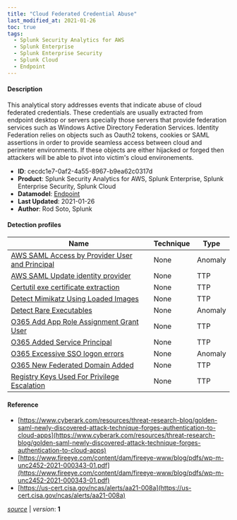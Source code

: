 ```yaml
---
title: "Cloud Federated Credential Abuse"
last_modified_at: 2021-01-26
toc: true
tags:
  - Splunk Security Analytics for AWS
  - Splunk Enterprise
  - Splunk Enterprise Security
  - Splunk Cloud
  - Endpoint
---
```


#### Description

This analytical story addresses events that indicate abuse of cloud federated credentials. These credentials are usually extracted from endpoint desktop or servers specially those servers that provide federation services such as Windows Active Directory Federation Services. Identity Federation relies on objects such as Oauth2 tokens, cookies or SAML assertions in order to provide seamless access between cloud and perimeter environments. If these objects are either hijacked or forged then attackers will be able to pivot into victim's cloud environements.

- **ID**: cecdc1e7-0af2-4a55-8967-b9ea62c0317d
- **Product**: Splunk Security Analytics for AWS, Splunk Enterprise, Splunk Enterprise Security, Splunk Cloud
- **Datamodel**: [Endpoint](https://docs.splunk.com/Documentation/CIM/latest/User/Endpoint)
- **Last Updated**: 2021-01-26
- **Author**: Rod Soto, Splunk

#### Detection profiles

| Name        | Technique   | Type         |
| ----------- | ----------- |--------------|
| [AWS SAML Access by Provider User and Principal](/cloud/aws_saml_access_by_provider_user_and_principal/) | None | Anomaly |
| [AWS SAML Update identity provider](/cloud/aws_saml_update_identity_provider/) | None | TTP |
| [Certutil exe certificate extraction](/endpoint/certutil_exe_certificate_extraction/) | None | TTP |
| [Detect Mimikatz Using Loaded Images](/endpoint/detect_mimikatz_using_loaded_images/) | None | TTP |
| [Detect Rare Executables](/endpoint/detect_rare_executables/) | None | Anomaly |
| [O365 Add App Role Assignment Grant User](/cloud/o365_add_app_role_assignment_grant_user/) | None | TTP |
| [O365 Added Service Principal](/cloud/o365_added_service_principal/) | None | TTP |
| [O365 Excessive SSO logon errors](/cloud/o365_excessive_sso_logon_errors/) | None | Anomaly |
| [O365 New Federated Domain Added](/cloud/o365_new_federated_domain_added/) | None | TTP |
| [Registry Keys Used For Privilege Escalation](/endpoint/registry_keys_used_for_privilege_escalation/) | None | TTP |

#### Reference

* [https://www.cyberark.com/resources/threat-research-blog/golden-saml-newly-discovered-attack-technique-forges-authentication-to-cloud-apps](https://www.cyberark.com/resources/threat-research-blog/golden-saml-newly-discovered-attack-technique-forges-authentication-to-cloud-apps)
* [https://www.fireeye.com/content/dam/fireeye-www/blog/pdfs/wp-m-unc2452-2021-000343-01.pdf](https://www.fireeye.com/content/dam/fireeye-www/blog/pdfs/wp-m-unc2452-2021-000343-01.pdf)
* [https://us-cert.cisa.gov/ncas/alerts/aa21-008a](https://us-cert.cisa.gov/ncas/alerts/aa21-008a)



[_source_](https://github.com/splunk/security_content/tree/develop/stories/cloud_federated_credential_abuse.yml) | _version_: **1**